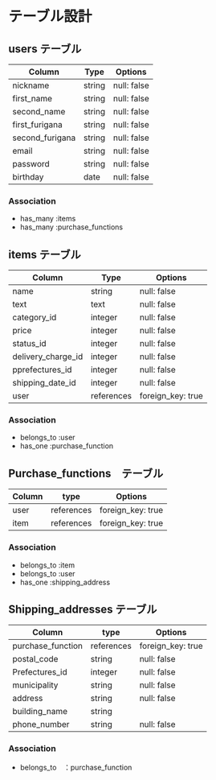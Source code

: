 # テーブル設計

## users テーブル

| Column          | Type   | Options    |
| --------------- | ------ | ---------- |
| nickname        | string | null: false|
| first_name      | string | null: false|
| second_name     | string | null: false|
| first_furigana  | string | null: false|
| second_furigana | string | null: false|
| email           | string | null: false|
| password        | string | null: false|
| birthday        | date   | null: false|

### Association
- has_many :items
- has_many :purchase_functions

## items テーブル
| Column             | Type       | Options          |
| ------------------ | ---------- | ---------------- |
| name               | string     | null: false      |
| text               | text       | null: false      |
| category_id        | integer    | null: false      |
| price              | integer    | null: false      |
| status_id          | integer    | null: false      |
| delivery_charge_id | integer    | null: false      |
| pprefectures_id     | integer    | null: false      |
| shipping_date_id   | integer    | null: false      |
| user               | references | foreign_key: true|

### Association
- belongs_to :user
- has_one :purchase_function

## Purchase_functions　テーブル
| Column    | type       | Options          |
| --------- | ---------- | ---------------- |
| user      | references | foreign_key: true|
| item      | references | foreign_key: true|

### Association
- belongs_to :item
- belongs_to :user
- has_one :shipping_address

## Shipping_addresses テーブル
| Column            | type       | Options          |
| ----------------- | ---------- | -----------------|
| purchase_function | references | foreign_key: true|
| postal_code       | string     | null: false      |
| Prefectures_id    | integer    | null: false      |
| municipality      | string     | null: false      |
| address           | string     | null: false      |
| building_name     | string     |                  |
| phone_number      | string     | null: false      |

### Association
- belongs_to　：purchase_function
